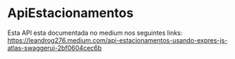 # ApiEstacionamentos
Esta API esta documentada no medium nos seguintes links:
https://leandrog276.medium.com/api-estacionamentos-usando-expres-js-atlas-swaggerui-2bf0604cec6b
